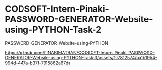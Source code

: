 # CODSOFT-Intern-Pinaki-PASSWORD-GENERATOR-Website-using-PYTHON-Task-2
PASSWORD-GENERATOR-Website-using-PYTHON


https://github.com/PINAKIMATHAN/CODSOFT-Intern-Pinaki-PASSWORD-GENERATOR-Website-using-PYTHON-Task-3/assets/107812574/ba1b1954-994d-447a-b37f-7915862a67da

